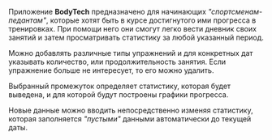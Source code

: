 Приложение **BodyTech** предназначено для начинающих *"спортсменам-педантам"*, которые хотят быть в курсе достигнутого ими прогресса в тренировках. При помощи него они смогут легко вести дневник своих занятий и затем просматривать статистику за любой указанный период.

Можно добавлять различные типы упражнений и для конкретных дат указывать количество, или продолжительность занятия. Если упражнение больше не интересует, то его можно удалить.

Выбранный промежуток определяет статистику, которая будет выведена, и для которой будут построены графики прогресса.

Новые данные можно вводить непосредственно изменяя статистику, которая заполняется *"пустыми"* данными автоматически до текущей даты.